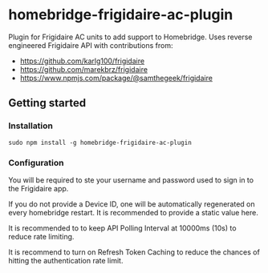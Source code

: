 # homebridge-frigidaire-ac-plugin
Plugin for Frigidaire AC units to add support to Homebridge. Uses reverse engineered Frigidaire API with contributions from:
- https://github.com/karlg100/frigidaire
- https://github.com/marekbrz/frigidaire
- https://www.npmjs.com/package/@samthegeek/frigidaire

## Getting started 

### Installation

```sudo npm install -g homebridge-frigidaire-ac-plugin```

### Configuration

You will be required to ste your username and password used to sign in to the Frigidaire app.

If you do not provide a Device ID, one will be automatically regenerated on every homebridge restart. It is recommended to provide a static value here.

It is recommended to to keep API Polling Interval at 10000ms (10s) to reduce rate limiting.

It is recommend to turn on Refresh Token Caching to reduce the chances of hitting the authentication rate limit.